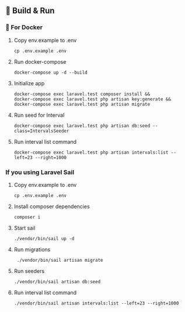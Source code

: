 ## 🚀 Build & Run

### 🐳 For Docker

1. Copy env.example to .env
    ```shell
    cp .env.example .env
    ```
2. Run docker-compose
    ```shell
    docker-compose up -d --build
    ```
3. Initialize app
    ```shell
    docker-compose exec laravel.test composer install &&
    docker-compose exec laravel.test php artisan key:generate &&
    docker-compose exec laravel.test php artisan migrate
    ```
4. Run seed for Interval
    ```shell
    docker-compose exec laravel.test php artisan db:seed --class=IntervalsSeeder
    ```
5. Run interval list command
    ```shell
    docker-compose exec laravel.test php artisan intervals:list --left=23 --right=1000
    ```

### If you using Laravel Sail

1. Copy env.example to .env
    ```shell
    cp .env.example .env
    ```

2. Install composer dependencies
   ```shell
   composer i
   ```
3. Start sail
    ```shell
    ./vendor/bin/sail up -d
    ```
4. Run migrations
   ```shell
    ./vendor/bin/sail artisan migrate
   ```
5. Run seeders
    ```shell
    ./vendor/bin/sail artisan db:seed
    ```
6. Run interval list command
    ```shell
    ./vendor/bin/sail artisan intervals:list --left=23 --right=1000
    ```

